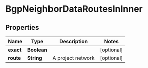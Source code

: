 

# BgpNeighborDataRoutesInInner


## Properties

| Name | Type | Description | Notes |
|------------ | ------------- | ------------- | -------------|
|**exact** | **Boolean** |  |  [optional] |
|**route** | **String** | A project network |  [optional] |



